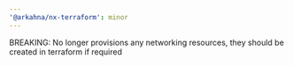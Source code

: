 ```yaml
---
'@arkahna/nx-terraform': minor
---
```


BREAKING: No longer provisions any networking resources, they should be created in terraform if required

